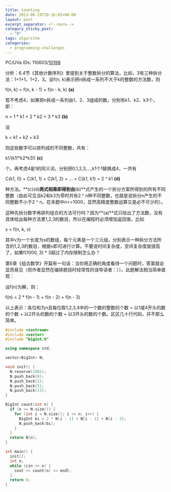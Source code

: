 ```yaml
---
title: Counting
date: 2013-06-19T20:16:03+08:00
layout: post
excerpt_separator: <!--more-->
category_sticky_post:
  - "0"
tags: algorithm
categories:
  - programming-challenges
---
```

PC/UVa IDs: 110603/<a href="http://uva.onlinejudge.org/index.php?option=com_onlinejudge&#038;Itemid=8&#038;page=show_problem&#038;problem=1139" target="_blank">10198</a>

分析：6.4节《其他计数序列》里提到关于整数拆分的算法，比如，3有三种拆分法：1+1+1，1+2，3。设f(n, k)表示把n拆成一系列不大于k的整数的方法数，则
  
f(n, k) = f(n, k - 1) + f(n - k, k) **(a)**
  
暂不考虑4，如果把n拆成一系列由1、2、3组成的数，分别有k1、k2、k3个，即：
  
n = 1 \* k1 + 2 \* k2 + 3 * k3 **(b)**
  
设
  
k = k1 + k2 + k3
  
则这些数字可以排列成的不同整数，共有：　<!--more-->


  
k!/(k1!\*k2\*k3!) **(c)**
  
个。再考虑4是1的同义词，分别把0,1,2,3,&#8230;,k1个1替换成4，一共有
  
C(k1, 0) + C(k1, 1) + C(k1, 2) + &#8230; + C(k1, k1) = 2 ^ k1 **(d)**
  
种方法。**(c)(d)**两式相乘即得到由**(b)**式产生的一个拆分方案所得到的所有不同整数（由此可见当k2和k3为零时共有2 ^ n种不同整数，也就是说拆分n产生的不同整数不小于2 ^ n。在本题中n<=1000，显然高精度整数运算又是必不可少的）。
      
这种先拆分数字再排列组合的方法可行吗？因为**(a)**式只给出了方法数，没有具体给出每种方法里1,2,3的数目，所以在编程时必须增加返回值，比如
  
s = f(n, k, v)
  
其中v为一个长度为s的数组，每个元素是一个三元组，分别表示一种拆分方法所含的1,2,3的数目，根据v即可进行计算。不要说时间复杂度，空间复杂度就很高了，如果f(1000, 3) * 3超过了内存限制怎么办？
      
第6章《组合数学》开篇有一句话：当你用正确的角度看待一个问题时，答案就会显而易见（但作者显然在编排题目时经常性的误导读者：））。此题解法相当简单直观：
  
设f(n)为解，则：
  
f(n) = 2 * f(n - 1) + f(n - 2) + f(n - 3)
  
以上表示：各位和为n且每位取1,2,3,4中的一个数的整数的个数 = 以1或4开头的数的个数 + 以2开头的数的个数 + 以3开头的数的个数。区区几十行代码，并不那么简单。

```cpp
#include <iostream>
#include <vector>
#include "bigint.h"

using namespace std;

vector<BigInt> N;

void init() {
  N.reserve(1001);
  N.push_back(0);
  N.push_back(2);
  N.push_back(5);
  N.push_back(13);
}

BigInt count(int n) {
  if (n >= N.size()) {
    for (int i = N.size(); i <= n; i++) {
      BigInt bi = 2 * N[i - 1] + N[i - 2] + N[i - 3];
      N.push_back(bi);
    }
  }
  return N[n];
}

int main() {
  init();
  int n;
  while (cin >> n) {
    cout << count(n) << endl;
  }
  return 0;
}
```

